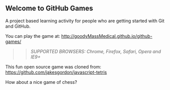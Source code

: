 ## Welcome to GitHub Games

A project based learning activity for people who are getting started with Git and GitHub.

You can play the game at: http://goodyMassMedical.github.io/github-games/

>> _*SUPPORTED BROWSERS*: Chrome, Firefox, Safari, Opera and IE9+_

This fun open source game was cloned from: https://github.com/jakesgordon/javascript-tetris

How about a nice game of chess?
